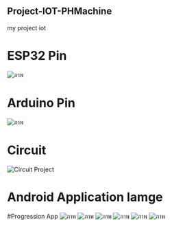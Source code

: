 ## Project-IOT-PHMachine
my project iot

# ESP32 Pin
![ภาพ](https://github.com/DevFFlex/Project-IOT-PHMachine/assets/113309522/936a1476-23f4-4e3b-ab2e-6f6b14215467)

# Arduino Pin
![ภาพ](https://github.com/DevFFlex/Project-IOT-PHMachine/assets/113309522/802b80fc-2471-4bc4-a974-1b592593f1d2)

# Circuit
![Circuit Project](https://github.com/DevFFlex/Project-IOT-PHMachine/assets/113309522/ae015d78-3ecb-476e-8838-04a89c21e5f8)


# Android Application Iamge

#Progression App
![ภาพ](https://github.com/DevFFlex/Project-IOT-PHMachine/assets/113309522/d80c7629-0d5f-40cf-ae07-cfdfc5a4abc4)
![ภาพ](https://github.com/DevFFlex/Project-IOT-PHMachine/assets/113309522/6e17770f-6d03-4dd2-876c-859b1a2d6e07)
![ภาพ](https://github.com/DevFFlex/Project-IOT-PHMachine/assets/113309522/7ba4e50d-1278-4ff8-b9c9-b4c6da144738)
![ภาพ](https://github.com/DevFFlex/Project-IOT-PHMachine/assets/113309522/5964d1a7-9213-4b37-ae2c-4cc235586b6b)
![ภาพ](https://github.com/DevFFlex/Project-IOT-PHMachine/assets/113309522/6839ee3b-0802-45db-8316-9ea33ac77087)
![ภาพ](https://github.com/DevFFlex/Project-IOT-PHMachine/assets/113309522/692825ff-6be9-4a87-aac5-05521d58f8de)




